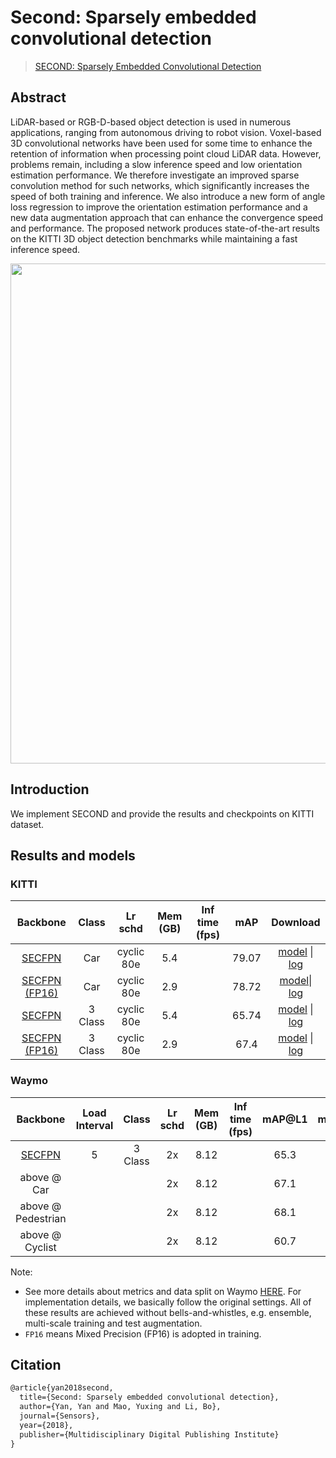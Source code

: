 # Second: Sparsely embedded convolutional detection

> [SECOND: Sparsely Embedded Convolutional Detection](https://www.mdpi.com/1424-8220/18/10/3337)

<!-- [ALGORITHM] -->

## Abstract

LiDAR-based or RGB-D-based object detection is used in numerous applications, ranging from autonomous driving to robot vision. Voxel-based 3D convolutional networks have been used for some time to enhance the retention of information when processing point cloud LiDAR data. However, problems remain, including a slow inference speed and low orientation estimation performance. We therefore investigate an improved sparse convolution method for such networks, which significantly increases the speed of both training and inference. We also introduce a new form of angle loss regression to improve the orientation estimation performance and a new data augmentation approach that can enhance the convergence speed and performance. The proposed network produces state-of-the-art results on the KITTI 3D object detection benchmarks while maintaining a fast inference speed.

<div align=center>
<img src="https://user-images.githubusercontent.com/79644370/143889364-10be11c3-838e-4fc9-9613-184f0cd08907.png" width="800"/>
</div>

## Introduction

We implement SECOND and provide the results and checkpoints on KITTI dataset.

## Results and models

### KITTI

|                              Backbone                               |  Class  |  Lr schd   | Mem (GB) | Inf time (fps) |  mAP  |                                                                                                                                                                                             Download                                                                                                                                                                                             |
| :-----------------------------------------------------------------: | :-----: | :--------: | :------: | :------------: | :---: | :----------------------------------------------------------------------------------------------------------------------------------------------------------------------------------------------------------------------------------------------------------------------------------------------------------------------------------------------------------------------------------------------: |
|        [SECFPN](./second_hv-secfpn_8xb6-80e_kitti-3d-car.py)        |   Car   | cyclic 80e |   5.4    |                | 79.07 |               [model](https://download.openmmlab.com/mmdetection3d/v0.1.0_models/second/hv_second_secfpn_6x8_80e_kitti-3d-car/hv_second_secfpn_6x8_80e_kitti-3d-car_20200620_230238-393f000c.pth) \| [log](https://download.openmmlab.com/mmdetection3d/v0.1.0_models/second/hv_second_secfpn_6x8_80e_kitti-3d-car/hv_second_secfpn_6x8_80e_kitti-3d-car_20200620_230238.log.json)               |
|  [SECFPN (FP16)](./hv_second_secfpn_fp16_6x8_80e_kitti-3d-car.py)   |   Car   | cyclic 80e |   2.9    |                | 78.72 |       [model](https://download.openmmlab.com/mmdetection3d/v0.1.0_models/fp16/hv_second_secfpn_fp16_6x8_80e_kitti-3d-car/hv_second_secfpn_fp16_6x8_80e_kitti-3d-car_20200924_211301-1f5ad833.pth)\| [log](https://download.openmmlab.com/mmdetection3d/v0.1.0_models/fp16/hv_second_secfpn_fp16_6x8_80e_kitti-3d-car/hv_second_secfpn_fp16_6x8_80e_kitti-3d-car_20200924_211301.log.json)        |
|      [SECFPN](./second_hv-secfpn_8xb6-80e_kitti-3d-3class.py)       | 3 Class | cyclic 80e |   5.4    |                | 65.74 |         [model](https://download.openmmlab.com/mmdetection3d/v1.0.0_models/second/hv_second_secfpn_6x8_80e_kitti-3d-3class/hv_second_secfpn_6x8_80e_kitti-3d-3class_20210831_022017-ae782e87.pth) \| [log](https://download.openmmlab.com/mmdetection3d/v1.0.0_models/second/hv_second_secfpn_6x8_80e_kitti-3d-3class/hv_second_secfpn_6x8_80e_kitti-3d-3class_20210831_022017log.json)          |
| [SECFPN (FP16)](./hv_second_secfpn_fp16_6x8_80e_kitti-3d-3class.py) | 3 Class | cyclic 80e |   2.9    |                | 67.4  | [model](https://download.openmmlab.com/mmdetection3d/v0.1.0_models/fp16/hv_second_secfpn_fp16_6x8_80e_kitti-3d-3class/hv_second_secfpn_fp16_6x8_80e_kitti-3d-3class_20200925_110059-05f67bdf.pth) \| [log](https://download.openmmlab.com/mmdetection3d/v0.1.0_models/fp16/hv_second_secfpn_fp16_6x8_80e_kitti-3d-3class/hv_second_secfpn_fp16_6x8_80e_kitti-3d-3class_20200925_110059.log.json) |

### Waymo

|                            Backbone                            | Load Interval |  Class  | Lr schd | Mem (GB) | Inf time (fps) | mAP@L1 | mAPH@L1 | mAP@L2 | **mAPH@L2** |                                                                                           Download                                                                                            |
| :------------------------------------------------------------: | :-----------: | :-----: | :-----: | :------: | :------------: | :----: | :-----: | :----: | :---------: | :-------------------------------------------------------------------------------------------------------------------------------------------------------------------------------------------: |
| [SECFPN](./second_hv-secfpn-sbn_16xb2-2x_waymoD5-3d-3class.py) |       5       | 3 Class |   2x    |   8.12   |                |  65.3  |  61.7   |  58.9  |    55.7     | [log](https://download.openmmlab.com/mmdetection3d/v0.1.0_models/second/hv_second_secfpn_sbn_4x8_2x_waymoD5-3d-3class/hv_second_secfpn_sbn_4x8_2x_waymoD5-3d-3class_20201115_112448.log.json) |
|                          above @ Car                           |               |         |   2x    |   8.12   |                |  67.1  |  66.6   |  58.7  |    58.2     |                                                                                                                                                                                               |
|                       above @ Pedestrian                       |               |         |   2x    |   8.12   |                |  68.1  |  59.1   |  59.5  |    51.5     |                                                                                                                                                                                               |
|                        above @ Cyclist                         |               |         |   2x    |   8.12   |                |  60.7  |  59.5   |  58.4  |    57.3     |                                                                                                                                                                                               |

Note:

- See more details about metrics and data split on Waymo [HERE](https://github.com/open-mmlab/mmdetection3d/tree/master/configs/pointpillars). For implementation details, we basically follow the original settings. All of these results are achieved without bells-and-whistles, e.g. ensemble, multi-scale training and test augmentation.
- `FP16` means Mixed Precision (FP16) is adopted in training.

## Citation

```latex
@article{yan2018second,
  title={Second: Sparsely embedded convolutional detection},
  author={Yan, Yan and Mao, Yuxing and Li, Bo},
  journal={Sensors},
  year={2018},
  publisher={Multidisciplinary Digital Publishing Institute}
}
```
